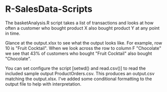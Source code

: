 # R-SalesData-Scripts

The basketAnalysis.R script takes a list of transactions and looks at how often a customer who bought product X also bought product Y at any point in time. 

Glance at the output.xlsx to see what the output looks like. For example, row 10 is "Fruit Cocktail". When we look across the row to column F "Chocolate" we see that 43% of customers who bought "Fruit Cocktail" also bought "Chocolate".

You can set configure the script [setwd() and read.csv()] to read the included sample output ProductOrders.csv. This produces an output.csv matching the output.xlsx. I've added some conditional formatting to the output file to help with interpretation.


